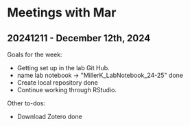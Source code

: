 # Meetings with Mar 


## 20241211 - December 12th, 2024 

Goals for the week: 

- Getting set up in the lab Git Hub.
- name lab notebook -> "MillerK_LabNotebook_24-25" done
- Create local repository  done
- Continue working through RStudio. 

Other to-dos:

- Download Zotero  done
